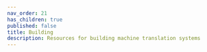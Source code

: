 ```yaml
---
nav_order: 21
has_children: true
published: false
title: Building
description: Resources for building machine translation systems
---
```

